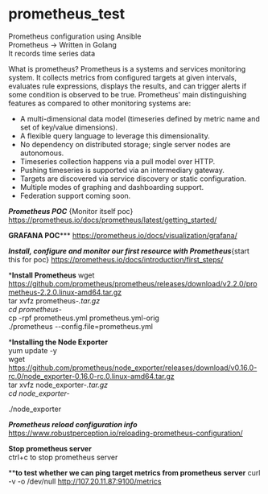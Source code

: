 # prometheus_test   
Prometheus configuration using Ansible    <br/>
Prometheus -> Written in Golang   <br/>
It records time series data    <br/>

What is prometheus?
Prometheus is a systems and services monitoring system. It collects metrics from configured targets at given intervals, evaluates rule expressions, displays the results, and can trigger alerts if some condition is observed to be true.
Prometheus' main distinguishing features as compared to other monitoring systems are:
 * A multi-dimensional data model (timeseries defined by metric name and set
   of key/value dimensions).
 * A flexible query language to leverage this dimensionality.
 * No dependency on distributed storage; single server nodes are autonomous.
 * Timeseries collection happens via a pull model over HTTP.
 * Pushing timeseries is supported via an intermediary gateway.
 * Targets are discovered via service discovery or static configuration.
 * Multiple modes of graphing and dashboarding support.
 * Federation support coming soon.
 
 
 
***********Prometheus POC*********** {Monitor itself poc}
https://prometheus.io/docs/prometheus/latest/getting_started/  
 
********GRAFANA POC***********
https://prometheus.io/docs/visualization/grafana/












*************Install, configure and monitor our first resource with Prometheus*************{start this for poc}
https://prometheus.io/docs/introduction/first_steps/

*****Install Prometheus**** 
wget https://github.com/prometheus/prometheus/releases/download/v2.2.0/prometheus-2.2.0.linux-amd64.tar.gz  
tar xvfz prometheus-*.tar.gz  
cd prometheus-*    
cp -rpf prometheus.yml  prometheus.yml-orig   
./prometheus --config.file=prometheus.yml   


*****Installing the Node Exporter****  
yum update -y   
wget https://github.com/prometheus/node_exporter/releases/download/v0.16.0-rc.0/node_exporter-0.16.0-rc.0.linux-amd64.tar.gz   
tar xvfz node_exporter-*.tar.gz  
cd node_exporter-* 

./node_exporter     


*******Prometheus reload configuration info*******    
https://www.robustperception.io/reloading-prometheus-configuration/    

******Stop prometheus server******   
ctrl+c to stop prometheus server    

********to test whether we can ping target metrics from prometheus server****** 
curl -v -o /dev/null http://107.20.11.87:9100/metrics   
